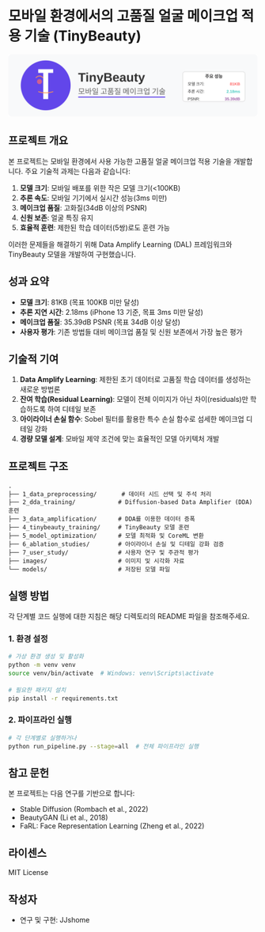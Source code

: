 # 모바일 환경에서의 고품질 얼굴 메이크업 적용 기술 (TinyBeauty)

![TinyBeauty 로고](images/tinybeauty_logo.svg)

## 프로젝트 개요

본 프로젝트는 모바일 환경에서 사용 가능한 고품질 얼굴 메이크업 적용 기술을 개발합니다. 주요 기술적 과제는 다음과 같습니다:

1. **모델 크기**: 모바일 배포를 위한 작은 모델 크기(<100KB)
2. **추론 속도**: 모바일 기기에서 실시간 성능(3ms 미만)
3. **메이크업 품질**: 고화질(34dB 이상의 PSNR)
4. **신원 보존**: 얼굴 특징 유지
5. **효율적 훈련**: 제한된 학습 데이터(5쌍)로도 훈련 가능

이러한 문제들을 해결하기 위해 Data Amplify Learning (DAL) 프레임워크와 TinyBeauty 모델을 개발하여 구현했습니다.

## 성과 요약

- **모델 크기**: 81KB (목표 100KB 미만 달성)
- **추론 지연 시간**: 2.18ms (iPhone 13 기준, 목표 3ms 미만 달성)
- **메이크업 품질**: 35.39dB PSNR (목표 34dB 이상 달성)
- **사용자 평가**: 기존 방법들 대비 메이크업 품질 및 신원 보존에서 가장 높은 평가

## 기술적 기여

1. **Data Amplify Learning**: 제한된 초기 데이터로 고품질 학습 데이터를 생성하는 새로운 방법론
2. **잔여 학습(Residual Learning)**: 모델이 전체 이미지가 아닌 차이(residuals)만 학습하도록 하여 디테일 보존
3. **아이라이너 손실 함수**: Sobel 필터를 활용한 특수 손실 함수로 섬세한 메이크업 디테일 강화
4. **경량 모델 설계**: 모바일 제약 조건에 맞는 효율적인 모델 아키텍처 개발

## 프로젝트 구조

```
.
├── 1_data_preprocessing/       # 데이터 시드 선택 및 주석 처리
├── 2_dda_training/            # Diffusion-based Data Amplifier (DDA) 훈련
├── 3_data_amplification/      # DDA를 이용한 데이터 증폭
├── 4_tinybeauty_training/     # TinyBeauty 모델 훈련
├── 5_model_optimization/      # 모델 최적화 및 CoreML 변환
├── 6_ablation_studies/        # 아이라이너 손실 및 디테일 강화 검증
├── 7_user_study/              # 사용자 연구 및 주관적 평가
├── images/                    # 이미지 및 시각화 자료
└── models/                    # 저장된 모델 파일
```

## 실행 방법

각 단계별 코드 실행에 대한 지침은 해당 디렉토리의 README 파일을 참조해주세요.

### 1. 환경 설정

```bash
# 가상 환경 생성 및 활성화
python -m venv venv
source venv/bin/activate  # Windows: venv\Scripts\activate

# 필요한 패키지 설치
pip install -r requirements.txt
```

### 2. 파이프라인 실행

```bash
# 각 단계별로 실행하거나
python run_pipeline.py --stage=all  # 전체 파이프라인 실행
```

## 참고 문헌

본 프로젝트는 다음 연구를 기반으로 합니다:

- Stable Diffusion (Rombach et al., 2022)
- BeautyGAN (Li et al., 2018)
- FaRL: Face Representation Learning (Zheng et al., 2022)

## 라이센스

MIT License

## 작성자

- 연구 및 구현: JJshome
